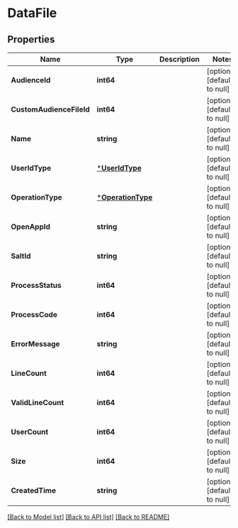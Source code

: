 # DataFile

## Properties
Name | Type | Description | Notes
------------ | ------------- | ------------- | -------------
**AudienceId** | **int64** |  | [optional] [default to null]
**CustomAudienceFileId** | **int64** |  | [optional] [default to null]
**Name** | **string** |  | [optional] [default to null]
**UserIdType** | [***UserIdType**](UserIdType.md) |  | [optional] [default to null]
**OperationType** | [***OperationType**](OperationType.md) |  | [optional] [default to null]
**OpenAppId** | **string** |  | [optional] [default to null]
**SaltId** | **string** |  | [optional] [default to null]
**ProcessStatus** | **int64** |  | [optional] [default to null]
**ProcessCode** | **int64** |  | [optional] [default to null]
**ErrorMessage** | **string** |  | [optional] [default to null]
**LineCount** | **int64** |  | [optional] [default to null]
**ValidLineCount** | **int64** |  | [optional] [default to null]
**UserCount** | **int64** |  | [optional] [default to null]
**Size** | **int64** |  | [optional] [default to null]
**CreatedTime** | **string** |  | [optional] [default to null]

[[Back to Model list]](../README.md#documentation-for-models) [[Back to API list]](../README.md#documentation-for-api-endpoints) [[Back to README]](../README.md)


